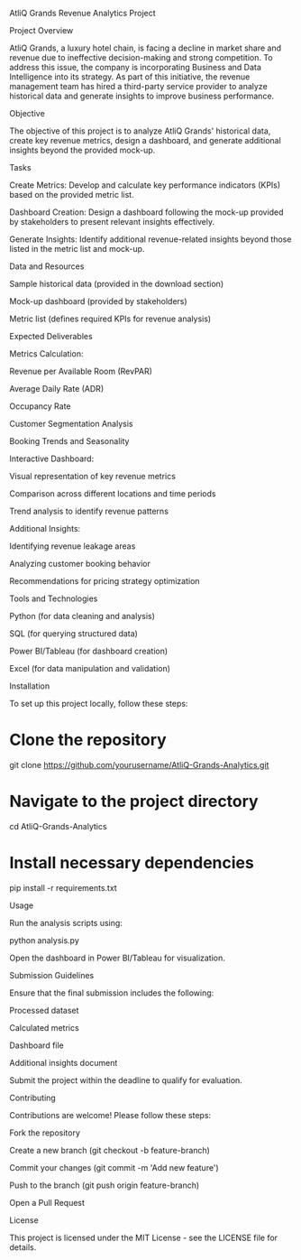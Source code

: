 AtliQ Grands Revenue Analytics Project

Project Overview

AtliQ Grands, a luxury hotel chain, is facing a decline in market share and revenue due to ineffective decision-making and strong competition. To address this issue, the company is incorporating Business and Data Intelligence into its strategy. As part of this initiative, the revenue management team has hired a third-party service provider to analyze historical data and generate insights to improve business performance.

Objective

The objective of this project is to analyze AtliQ Grands' historical data, create key revenue metrics, design a dashboard, and generate additional insights beyond the provided mock-up.

Tasks

Create Metrics: Develop and calculate key performance indicators (KPIs) based on the provided metric list.

Dashboard Creation: Design a dashboard following the mock-up provided by stakeholders to present relevant insights effectively.

Generate Insights: Identify additional revenue-related insights beyond those listed in the metric list and mock-up.

Data and Resources

Sample historical data (provided in the download section)

Mock-up dashboard (provided by stakeholders)

Metric list (defines required KPIs for revenue analysis)

Expected Deliverables

Metrics Calculation:

Revenue per Available Room (RevPAR)

Average Daily Rate (ADR)

Occupancy Rate

Customer Segmentation Analysis

Booking Trends and Seasonality

Interactive Dashboard:

Visual representation of key revenue metrics

Comparison across different locations and time periods

Trend analysis to identify revenue patterns

Additional Insights:

Identifying revenue leakage areas

Analyzing customer booking behavior

Recommendations for pricing strategy optimization

Tools and Technologies

Python (for data cleaning and analysis)

SQL (for querying structured data)

Power BI/Tableau (for dashboard creation)

Excel (for data manipulation and validation)

Installation

To set up this project locally, follow these steps:

# Clone the repository
git clone https://github.com/yourusername/AtliQ-Grands-Analytics.git

# Navigate to the project directory
cd AtliQ-Grands-Analytics

# Install necessary dependencies
pip install -r requirements.txt

Usage

Run the analysis scripts using:

python analysis.py

Open the dashboard in Power BI/Tableau for visualization.

Submission Guidelines

Ensure that the final submission includes the following:

Processed dataset

Calculated metrics

Dashboard file

Additional insights document

Submit the project within the deadline to qualify for evaluation.

Contributing

Contributions are welcome! Please follow these steps:

Fork the repository

Create a new branch (git checkout -b feature-branch)

Commit your changes (git commit -m 'Add new feature')

Push to the branch (git push origin feature-branch)

Open a Pull Request

License

This project is licensed under the MIT License - see the LICENSE file for details.
